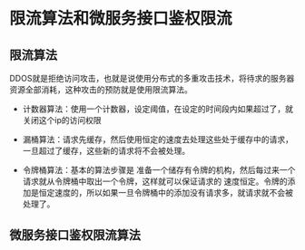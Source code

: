 # 限流算法和微服务接口鉴权限流

## 限流算法

DDOS就是拒绝访问攻击，也就是说使用分布式的多重攻击技术，将待求的服务器资源全部消耗，这种攻击的预防就是使用限流算法。

- 计数器算法：使用一个计数器，设定阈值，在设定的时间段内如果超过了，就关闭这个ip的访问权限

- 漏桶算法：请求先缓存，然后使用恒定的速度去处理这些处于缓存中的请求，一旦超过了缓存，这些新的请求将不会被处理。

- 令牌桶算法：基本的算法步骤是 准备一个储存有令牌的机构，然后每过来一个请求就从令牌桶中取出一个令牌，这样就可以保证请求的
速度恒定。令牌的添加是恒定速度的，所以如果一旦令牌桶中的添加没有请求多，就请求就不会被处理了。

## 微服务接口鉴权限流算法
